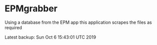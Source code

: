 # EPMgrabber
Using a database from the EPM app this application scrapes the files as required


Latest backup: Sun Oct 6 15:43:01 UTC 2019
